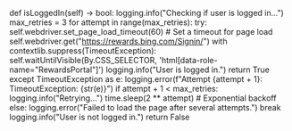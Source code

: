 def isLoggedIn(self) -> bool:
    logging.info("Checking if user is logged in...")
    max_retries = 3
    for attempt in range(max_retries):
        try:
            self.webdriver.set_page_load_timeout(60)  # Set a timeout for page load
            self.webdriver.get("https://rewards.bing.com/Signin/")
            with contextlib.suppress(TimeoutException):
                self.waitUntilVisible(By.CSS_SELECTOR, 'html[data-role-name="RewardsPortal"]')
                logging.info("User is logged in.")
                return True
        except TimeoutException as e:
            logging.error(f"Attempt {attempt + 1}: TimeoutException: {str(e)}")
            if attempt + 1 < max_retries:
                logging.info("Retrying...")
                time.sleep(2 ** attempt)  # Exponential backoff
            else:
                logging.error("Failed to load the page after several attempts.")
                break
    logging.info("User is not logged in.")
    return False
